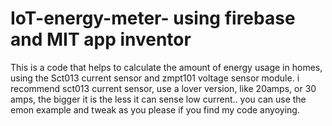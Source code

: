 # IoT-energy-meter- using firebase and MIT app inventor

This is a code that helps to calculate the amount of energy usage in homes, using the Sct013 current sensor and zmpt101 voltage sensor module. 
i recommend sct013 current sensor, use a lover version, like 20amps, or 30 amps, the bigger it is the less it can sense low current..
you can use the emon example and tweak as you please if you find my code anyoying. 

